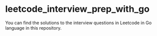 # leetcode_interview_prep_with_go

You can find the solutions to the interview questions in Leetcode in Go language in this repository.
